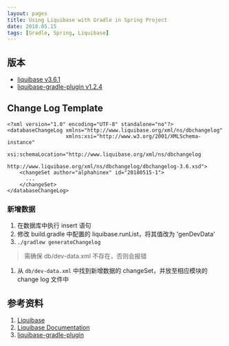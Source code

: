 ```yaml
---
layout: pages
title: Using Liquibase with Gradle in Spring Project
date: 2018.05.15
tags: [Gradle, Spring, Liquibase]
---
```


版本
---

* [liquibase v3.6.1](https://github.com/liquibase/liquibase/tree/liquibase-parent-3.6.1)
* [liquibase-gradle-plugin v1.2.4](https://github.com/liquibase/liquibase-gradle-plugin/tree/acf7a693563471f83fd26b9e15365ab98011d804)

Change Log Template
-------------------

```
<?xml version="1.0" encoding="UTF-8" standalone="no"?>
<databaseChangeLog xmlns="http://www.liquibase.org/xml/ns/dbchangelog"
                   xmlns:xsi="http://www.w3.org/2001/XMLSchema-instance"
                   xsi:schemaLocation="http://www.liquibase.org/xml/ns/dbchangelog
                                       http://www.liquibase.org/xml/ns/dbchangelog/dbchangelog-3.6.xsd">
    <changeSet author="alphahinex" id="20180515-1">
      ...
    </changeSet>
</databaseChangeLog>
```

### 新增数据

1. 在数据库中执行 insert 语句
1. 修改 build.gradle 中配置的 liquibase.runList，将其值改为 'genDevData'
1. `./gradlew generateChangelog`
> 需确保 db/dev-data.xml 不存在，否则会报错
1. 从 `db/dev-data.xml` 中找到新增数据的 changeSet，并放至相应模块的 change log 文件中

参考资料
-------

1. [Liquibase](https://github.com/liquibase/liquibase)
1. [Liquibase Documentation](http://www.liquibase.org/documentation/index.html)
1. [liquibase-gradle-plugin](https://github.com/liquibase/liquibase-gradle-plugin)

